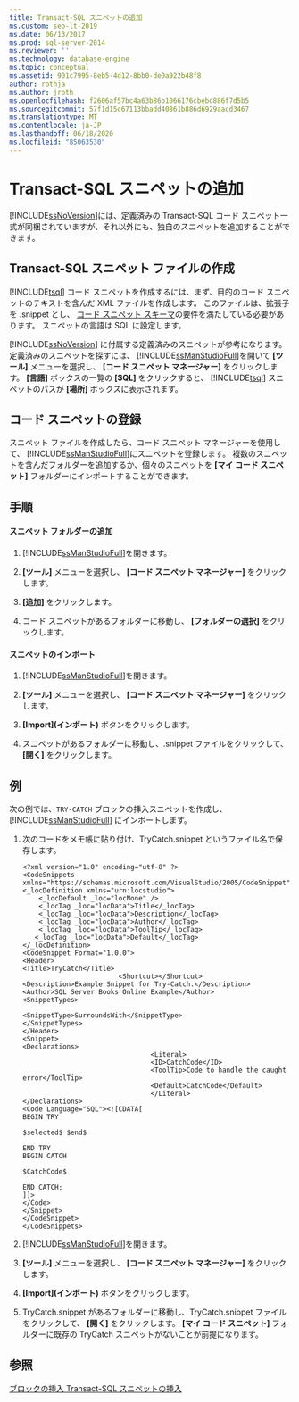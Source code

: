 ```yaml
---
title: Transact-SQL スニペットの追加
ms.custom: seo-lt-2019
ms.date: 06/13/2017
ms.prod: sql-server-2014
ms.reviewer: ''
ms.technology: database-engine
ms.topic: conceptual
ms.assetid: 901c7995-8eb5-4d12-8bb0-de0a922b48f8
author: rothja
ms.author: jroth
ms.openlocfilehash: f2606af57bc4a63b86b1066176cbebd886f7d5b5
ms.sourcegitcommit: 57f1d15c67113bbadd40861b886d6929aacd3467
ms.translationtype: MT
ms.contentlocale: ja-JP
ms.lasthandoff: 06/18/2020
ms.locfileid: "85063530"
---
```

# <a name="add-transact-sql-snippets"></a>Transact-SQL スニペットの追加
  [!INCLUDE[ssNoVersion](../../includes/ssnoversion-md.md)]には、定義済みの Transact-SQL コード スニペット一式が同梱されていますが、それ以外にも、独自のスニペットを追加することができます。  
  
## <a name="creating-a-transact-sql-snippet-file"></a>Transact-SQL スニペット ファイルの作成  
 [!INCLUDE[tsql](../../includes/tsql-md.md)] コード スニペットを作成するには、まず、目的のコード スニペットのテキストを含んだ XML ファイルを作成します。 このファイルは、拡張子を .snippet とし、 [コード スニペット スキーマ](https://go.microsoft.com/fwlink/?LinkId=207504)の要件を満たしている必要があります。 スニペットの言語は SQL に設定します。  
  
 [!INCLUDE[ssNoVersion](../../includes/ssnoversion-md.md)] に付属する定義済みのスニペットが参考になります。 定義済みのスニペットを探すには、 [!INCLUDE[ssManStudioFull](../../includes/ssmanstudiofull-md.md)]を開いて **[ツール]** メニューを選択し、 **[コード スニペット マネージャー]** をクリックします。 **[言語]** ボックスの一覧の **[SQL]** をクリックすると、 [!INCLUDE[tsql](../../includes/tsql-md.md)] スニペットのパスが **[場所]** ボックスに表示されます。  
  
## <a name="registering-the-code-snippet"></a>コード スニペットの登録  
 スニペット ファイルを作成したら、コード スニペット マネージャーを使用して、 [!INCLUDE[ssManStudioFull](../../includes/ssmanstudiofull-md.md)]にスニペットを登録します。 複数のスニペットを含んだフォルダーを追加するか、個々のスニペットを **[マイ コード スニペット]** フォルダーにインポートすることができます。  
  
## <a name="procedures"></a>手順  
  
#### <a name="adding-a-snippet-folder"></a>スニペット フォルダーの追加  
  
1.  [!INCLUDE[ssManStudioFull](../../includes/ssmanstudiofull-md.md)]を開きます。  
  
2.  **[ツール]** メニューを選択し、 **[コード スニペット マネージャー]** をクリックします。  
  
3.  **[追加]** をクリックします。  
  
4.  コード スニペットがあるフォルダーに移動し、 **[フォルダーの選択]** をクリックします。  
  
#### <a name="importing-a-snippet"></a>スニペットのインポート  
  
1.  [!INCLUDE[ssManStudioFull](../../includes/ssmanstudiofull-md.md)]を開きます。  
  
2.  **[ツール]** メニューを選択し、 **[コード スニペット マネージャー]** をクリックします。  
  
3.  **[Import]\(インポート\)** ボタンをクリックします。  
  
4.  スニペットがあるフォルダーに移動し、.snippet ファイルをクリックして、 **[開く]** をクリックします。  
  
## <a name="examples"></a>例  
 次の例では、`TRY-CATCH` ブロックの挿入スニペットを作成し、[!INCLUDE[ssManStudioFull](../../includes/ssmanstudiofull-md.md)] にインポートします。  
  
1.  次のコードをメモ帳に貼り付け、TryCatch.snippet というファイル名で保存します。  
  
    ```  
    <?xml version="1.0" encoding="utf-8" ?>  
    <CodeSnippets  xmlns="https://schemas.microsoft.com/VisualStudio/2005/CodeSnippet">  
    <_locDefinition xmlns="urn:locstudio">  
        <_locDefault _loc="locNone" />  
        <_locTag _loc="locData">Title</_locTag>  
        <_locTag _loc="locData">Description</_locTag>  
        <_locTag _loc="locData">Author</_locTag>  
        <_locTag _loc="locData">ToolTip</_locTag>  
       <_locTag _loc="locData">Default</_locTag>  
    </_locDefinition>  
    <CodeSnippet Format="1.0.0">  
    <Header>  
    <Title>TryCatch</Title>  
                            <Shortcut></Shortcut>  
    <Description>Example Snippet for Try-Catch.</Description>  
    <Author>SQL Server Books Online Example</Author>  
    <SnippetTypes>  
                                    <SnippetType>SurroundsWith</SnippetType>  
    </SnippetTypes>  
    </Header>  
    <Snippet>  
    <Declarations>  
                                    <Literal>  
                                    <ID>CatchCode</ID>  
                                    <ToolTip>Code to handle the caught error</ToolTip>  
                                    <Default>CatchCode</Default>  
                                    </Literal>  
    </Declarations>  
    <Code Language="SQL"><![CDATA[  
    BEGIN TRY  
  
    $selected$ $end$  
  
    END TRY  
    BEGIN CATCH  
  
    $CatchCode$  
  
    END CATCH;  
    ]]>  
    </Code>  
    </Snippet>  
    </CodeSnippet>  
    </CodeSnippets>  
    ```  
  
2.  [!INCLUDE[ssManStudioFull](../../includes/ssmanstudiofull-md.md)]を開きます。  
  
3.  **[ツール]** メニューを選択し、 **[コード スニペット マネージャー]** をクリックします。  
  
4.  **[Import]\(インポート\)** ボタンをクリックします。  
  
5.  TryCatch.snippet があるフォルダーに移動し、TryCatch.snippet ファイルをクリックして、 **[開く]** をクリックします。 **[マイ コード スニペット]** フォルダーに既存の TryCatch スニペットがないことが前提になります。  
  
## <a name="see-also"></a>参照  
 [ブロックの挿入 Transact-SQL スニペットの挿入](insert-surround-with-transact-sql-snippets.md)  
  
  
